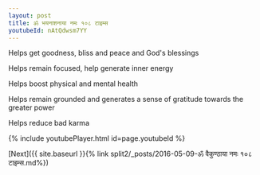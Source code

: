 ```yaml
---
layout: post
title: ॐ भयनाशनाया नमः १०८ टाइम्स
youtubeId: nAtQdwsm7YY
---
```

 
 
Helps get goodness, bliss and peace and God's blessings
 
Helps remain focused, help generate inner energy 
 
Helps boost physical and mental health 
 
Helps remain grounded and generates a sense of gratitude towards the greater power 
 
Helps reduce bad karma
 
 
 
 


{% include youtubePlayer.html id=page.youtubeId %}
 
[Next]({{ site.baseurl }}{% link  split2/_posts/2016-05-09-ॐ वैकुण्ठाया नमः १०८ टाइम्स.md%})
 
